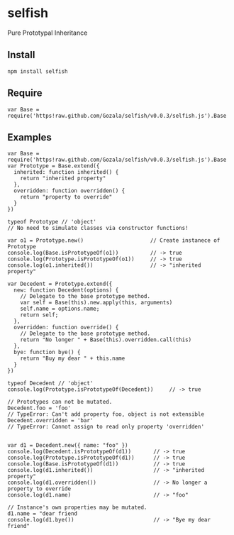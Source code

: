 # selfish #

Pure Prototypal Inheritance

## Install ##

    npm install selfish

## Require ##

    var Base = require('https!raw.github.com/Gozala/selfish/v0.0.3/selfish.js').Base

## Examples ##

    var Base = require('https!raw.github.com/Gozala/selfish/v0.0.3/selfish.js').Base
    var Prototype = Base.extend({
      inherited: function inherited() {
        return "inherited property"
      },
      overridden: function overridden() {
        return "property to override"
      }
    })

    typeof Prototype // 'object'
    // No need to simulate classes via constructor functions!

    var o1 = Prototype.new()                     // Create instanece of Prototype
    console.log(Base.isPrototypeOf(o1))          // -> true
    console.log(Prototype.isPrototypeOf(o1))     // -> true
    console.log(o1.inherited())                  // -> "inherited property"

    var Decedent = Prototype.extend({
      new: function Decedent(options) {
        // Delegate to the base prototype method.
        var self = Base(this).new.apply(this, arguments)
        self.name = options.name;
        return self;
      },
      overridden: function override() {
        // Delegate to the base prototype method.
        return "No longer " + Base(this).overridden.call(this)
      },
      bye: function bye() {
        return "Buy my dear " + this.name
      }
    })

    typeof Decedent // 'object'
    console.log(Prototype.isPrototypeOf(Decedent))     // -> true

    // Prototypes can not be mutated.
    Decedent.foo = 'foo'
    // TypeError: Can't add property foo, object is not extensible
    Decedent.overridden = 'bar'
    // TypeError: Cannot assign to read only property 'overridden'


    var d1 = Decedent.new({ name: "foo" })
    console.log(Decedent.isPrototypeOf(d1))       // -> true
    console.log(Prototype.isPrototypeOf(d1))      // -> true
    console.log(Base.isPrototypeOf(d1))           // -> true
    console.log(d1.inherited())                   // -> "inherited property"
    console.log(d1.overridden())                  // -> No longer a property to override
    console.log(d1.name)                          // -> "foo"

    // Instance's own properties may be mutated.
    d1.name = "dear friend
    console.log(d1.bye())                         // -> "Bye my dear friend"

